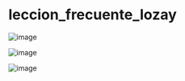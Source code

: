 # leccion_frecuente_lozay
![image](https://github.com/kingoloza/leccion_frecuente_lozay/assets/124217307/1f598824-3198-455e-9a12-5a57a90487a7)

![image](https://github.com/kingoloza/leccion_frecuente_lozay/assets/124217307/7ed49742-e00e-4990-9180-578bc83c80a7)

![image](https://github.com/kingoloza/leccion_frecuente_lozay/assets/124217307/ba73b9ec-af6d-4fba-b36b-936cce40f6a5)
